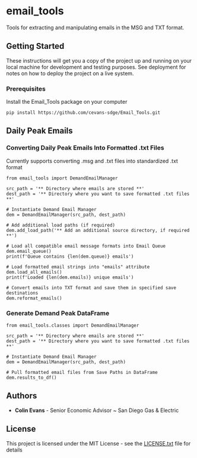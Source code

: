 # email_tools

Tools for extracting and manipulating emails in the MSG and TXT format.

## Getting Started

These instructions will get you a copy of the project up and running on your local machine for development and testing purposes. See deployment for notes on how to deploy the project on a live system.


### Prerequisites

Install the Email_Tools package on your computer

```
pip install https://github.com/cevans-sdge/Email_Tools.git
```

## Daily Peak Emails

### Converting Daily Peak Emails Into Formatted .txt Files

Currently supports converting .msg and .txt files into standardized .txt format

```
from email_tools import DemandEmailManager

src_path = '** Directory where emails are stored **'
dest_path = '** Directory where you want to save formatted .txt files **'

# Instantiate Demand Email Manager
dem = DemandEmailManager(src_path, dest_path)

# Add additional load paths (if required)
dem.add_load_path('** Add an additional source directory, if required **')

# Load all compatible email message formats into Email Queue
dem.email_queue()
print(f'Queue contains {len(dem.queue)} emails')

# Load formatted email strings into "emails" attribute
dem.load_all_emails()
print(f'Loaded {len(dem.emails)} unique emails')

# Convert emails into TXT format and save them in specified save destinations
dem.reformat_emails()
```

### Generate Demand Peak DataFrame

```
from email_tools.classes import DemandEmailManager

src_path = '** Directory where emails are stored **'
dest_path = '** Directory where you want to save formatted .txt files **'

# Instantiate Demand Email Manager
dem = DemandEmailManager(src_path, dest_path)

# Pull formatted email files from Save Paths in DataFrame
dem.results_to_df()
```

## Authors

* **Colin Evans** - Senior Economic Advisor ~ San Diego Gas & Electric

## License

This project is licensed under the MIT License - see the [LICENSE.txt](LICENSE.txt) file for details
